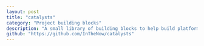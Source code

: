 ```yaml
---
layout: post
title: "catalysts"
category: "Project building blocks"
description: "A small library of building blocks to help build platform independent Scala projects with SBT."
github: "https://github.com/InTheNow/catalysts"
---
```

